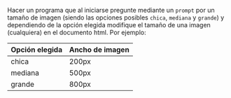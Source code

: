 Hacer un programa que al iniciarse pregunte mediante un `prompt` por un tamaño de imagen (siendo las opciones posibles `chica`, `mediana` y `grande`) y dependiendo de la opción elegida modifique el tamaño de una imagen (cualquiera) en el documento html. Por ejemplo:

| Opción elegida | Ancho de imagen |
| --- | --- | 
| chica | 200px
| mediana | 500px
| grande | 800px